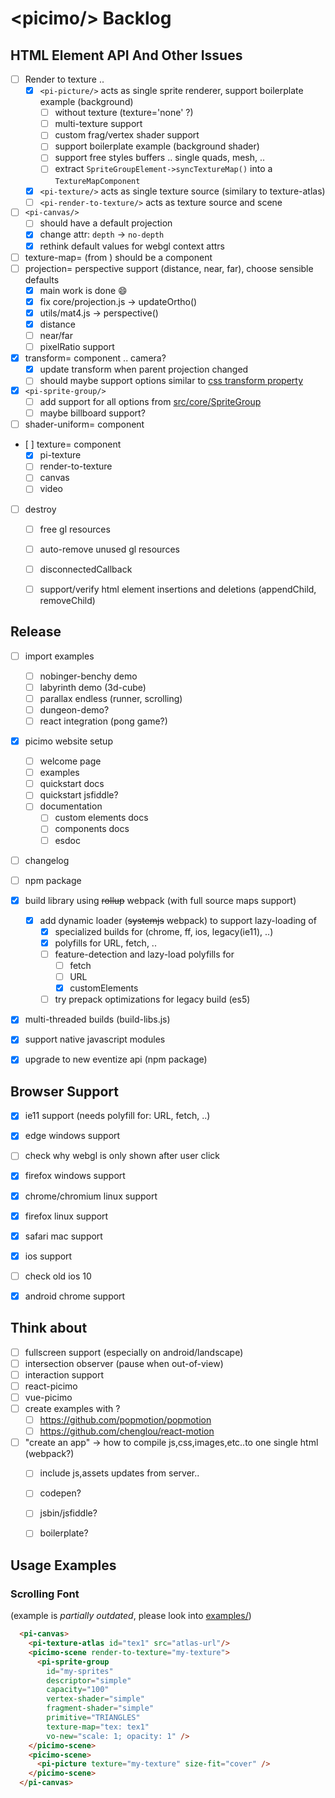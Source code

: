 # &lt;picimo/&gt; Backlog

HTML Element API And Other Issues
---------------------------------

- [ ] Render to texture ..
  - [x] `<pi-picture/>` acts as single sprite renderer, support boilerplate example (background)
    - [ ] without texture (texture='none' ?)
    - [ ] multi-texture support
    - [ ] custom frag/vertex shader support
    - [ ] support boilerplate example (background shader)
    - [ ] support free styles buffers .. single quads, mesh, ..
    - [ ] extract `SpriteGroupElement->syncTextureMap()` into a `TextureMapComponent`
  - [x] `<pi-texture/>` acts as single texture source (similary to texture-atlas)
  - [ ] `<pi-render-to-texture/>` acts as texture source and scene
- [ ] `<pi-canvas/>`
  - [ ] should have a default projection
  - [x] change attr: `depth` &rarr; `no-depth`
  - [x] rethink default values for webgl context attrs
- [ ] texture-map= (from <pi-sprite-group>) should be a component
- [ ] projection= perspective support (distance, near, far), choose sensible defaults
  - [x] main work is done :smile:
  - [x] fix core/projection.js -> updateOrtho()
  - [x] utils/mat4.js -> perspective()
  - [x] distance
  - [ ] near/far
  - [ ] pixelRatio support
- [x] transform= component .. camera?
  - [x] update transform when parent projection changed
  - [ ] should maybe support options similar to [css transform property](https://www.w3schools.com/cssref/css3_pr_transform.asp)
- [x] `<pi-sprite-group/>`
  - [ ] add support for all options from [src/core/SpriteGroup](src/core/sprite_group.js)
  - [ ] maybe billboard support?
- [ ] shader-uniform= component
- [ ] texture= component
  - [x] pi-texture
  - [ ] render-to-texture
  - [ ] canvas
  - [ ] video
- [ ] destroy
  - [ ] free gl resources
  - [ ] auto-remove unused gl resources
  - [ ] disconnectedCallback
  - [ ] support/verify html element insertions and deletions (appendChild, removeChild)


Release
-------

- [ ] import examples
  - [ ] nobinger-benchy demo
  - [ ] labyrinth demo (3d-cube)
  - [ ] parallax endless (runner, scrolling)
  - [ ] dungeon-demo?
  - [ ] react integration (pong game?)
- [x] picimo website setup
  - [ ] welcome page
  - [ ] examples
  - [ ] quickstart docs
  - [ ] quickstart jsfiddle?
  - [ ] documentation
    - [ ] custom elements docs
    - [ ] components docs
    - [ ] esdoc
- [ ] changelog
- [ ] npm package
- [x] build library using ~~rollup~~ webpack (with full source maps support)
  - [x] add dynamic loader (~~systemjs~~ webpack) to support lazy-loading of
    - [x] specialized builds for (chrome, ff, ios, legacy(ie11), ..)
    - [x] polyfills for URL, fetch, ..
    - [ ] feature-detection and lazy-load polyfills for
      - [ ] fetch
      - [ ] URL
      - [x] customElements
    - [ ] try prepack optimizations for legacy build (es5)
- [x] multi-threaded builds (build-libs.js)
- [x] support native javascript modules
- [x] upgrade to new eventize api (npm package)


Browser Support
---------------

- [x] ie11 support (needs polyfill for: URL, fetch, ..)
- [x] edge windows support
 - [ ] check why webgl is only shown after user click
- [x] firefox windows support
- [x] chrome/chromium linux support
- [x] firefox linux support
- [x] safari mac support
- [x] ios support
 - [ ] check old ios 10
- [x] android chrome support


Think about
-----------

- [ ] fullscreen support (especially on android/landscape)
- [ ] intersection observer (pause when out-of-view)
- [ ] interaction support
- [ ] react-picimo
- [ ] vue-picimo
- [ ] create examples with ?
  - [ ] https://github.com/popmotion/popmotion
  - [ ] https://github.com/chenglou/react-motion
- [ ] "create an app" -> how to compile js,css,images,etc..to one single html (webpack?)
  - [ ] include js,assets updates from server..
  - [ ] codepen?
  - [ ] jsbin/jsfiddle?
  - [ ] boilerplate?


Usage Examples
--------------

### Scrolling Font

(example is _partially outdated_, please look into [examples/](examples/))

```html
  <pi-canvas>
    <pi-texture-atlas id="tex1" src="atlas-url"/>
    <picimo-scene render-to-texture="my-texture">
      <pi-sprite-group
        id="my-sprites"
        descriptor="simple"
        capacity="100"
        vertex-shader="simple"
        fragment-shader="simple"
        primitive="TRIANGLES"
        texture-map="tex: tex1"
        vo-new="scale: 1; opacity: 1" />
    </picimo-scene>
    <picimo-scene>
      <pi-picture texture="my-texture" size-fit="cover" />
    </picimo-scene>
  </pi-canvas>
```

